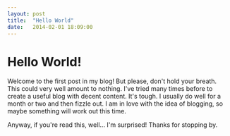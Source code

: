```yaml
---
layout: post
title:  "Hello World"
date:   2014-02-01 18:09:00
---
```


# Hello World!

Welcome to the first post in my blog! But please, don't hold your breath. This could very well amount to nothing. I've tried many times before to create a useful blog with decent content. It's tough. I usually do well for a month or two and then fizzle out. I am in love with the idea of blogging, so maybe something will work out this time.

Anyway, if you're read this, well... I'm surprised! Thanks for stopping by.